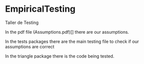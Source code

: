 # EmpiricalTesting
Taller de Testing

In the pdf file (Assumptions.pdf)[] there are our assumptions.


In the tests packages there are the main testing file to check if our assumptions are correct

In the triangle package there is the code being tested.
